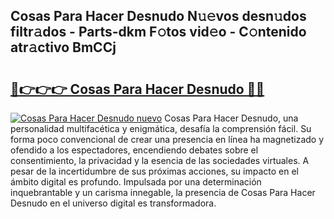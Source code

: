 ## Cosas Para Hacer Desnudo N𝚞𝚎vos desn𝚞dos filtr𝚊dos - Parts-dkm F𝚘tos vid𝚎o - C𝚘ntenido atr𝚊ctivo BmCCj

# <h2><a href="http://mb7jz19.tromn.icu/?c=Cosas+Para+Hacer+Desnudo">🔗👉👉👉 Cosas Para Hacer Desnudo 🔗🔗</a></h2>

[![Cosas Para Hacer Desnudo nuevo](https://i.imgur.com/pEAQMta.gif)](http://mb7jz19.tromn.icu/?c=Cosas+Para+Hacer+Desnudo)
Cosas Para Hacer Desnudo, una personalidad multifacética y enigmática, desafía la comprensión fácil. Su forma poco convencional de crear una presencia en línea ha magnetizado y ofendido a los espectadores, encendiendo debates sobre el consentimiento, la privacidad y la esencia de las sociedades virtuales. A pesar de la incertidumbre de sus próximas acciones, su impacto en el ámbito digital es profundo. Impulsada por una determinación inquebrantable y un carisma innegable, la presencia de Cosas Para Hacer Desnudo en el universo digital es transformadora.
